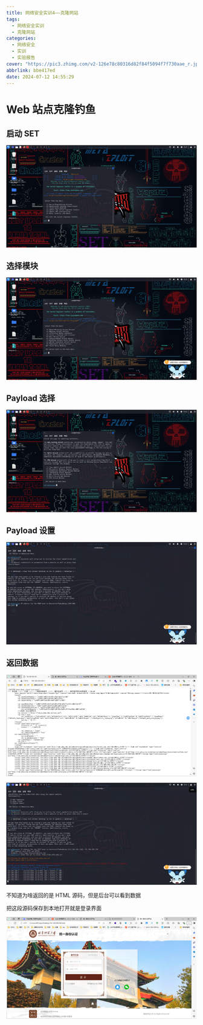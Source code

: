 ```yaml
---
title: 网络安全实训4——克隆网站
tags:
  - 网络安全实训
  - 克隆网站
categories:
  - 网络安全
  - 实训
  - 实验报告
cover: "https://pic3.zhimg.com/v2-126e78c80316d82f84f5094f7f730aae_r.jpg"
abbrlink: bbe417ed
date: 2024-07-12 14:55:29
---
```


# Web 站点克隆钓鱼

## 启动 SET

![image-20240712150107562](../img/zuolao/4/image-20240712150107562.png)

## 选择模块

![image-20240712150201067](../img/zuolao/4/image-20240712150201067.png)

## Payload 选择

![image-20240712150235930](../img/zuolao/4/image-20240712150235930.png)

## Payload 设置

![image-20240712150326771](../img/zuolao/4/image-20240712150326771.png)

## 返回数据

![image-20240712150816676](../img/zuolao/4/image-20240712150816676.png)

![image-20240712151220914](../img/zuolao/4/image-20240712151220914.png)

不知道为啥返回的是 HTML 源码，但是后台可以看到数据

把这段源码保存到本地打开就是登录界面

![image-20240712153359202](../img/zuolao/4/image-20240712153359202.png)
